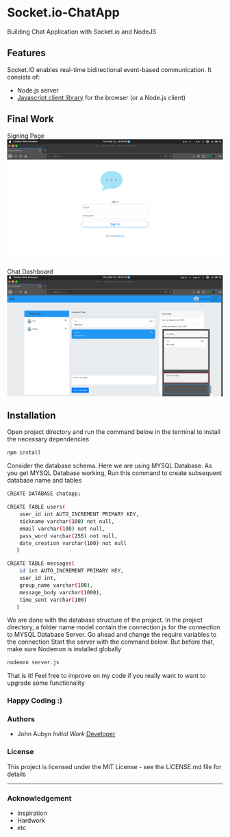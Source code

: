 # Socket.io-ChatApp
Building Chat Application with Socket.io and NodeJS

## Features
Socket.IO enables real-time bidirectional event-based communication. It consists of:
* Node.js server
* [Javascript client library](https://github.com/socketio/socket.io-client) for the browser (or a Node.js client)

## Final Work
Signing Page
![alt text](https://github.com/Aubynj/Socket.io-ChatApp/blob/master/public/img/image1.png)

Chat Dashboard
![alt text](https://github.com/Aubynj/Socket.io-ChatApp/blob/master/public/img/image2.png)

## Installation
Open project directory and run the command below in the terminal to install the necessary dependencies
```bash
npm install 
```
Consider the database schema. Here we are using MYSQL Database. As you get MYSQL Database working,
Run this command to create subsequent database name and tables
```bash
CREATE DATABASE chatapp;
```

```bash
CREATE TABLE users(
    user_id int AUTO_INCREMENT PRIMARY KEY,
    nickname varchar(100) not null,
    email varchar(100) not null,
    pass_word varchar(255) not null,
    date_creation varchar(100) not null
   )
```

```bash
CREATE TABLE messages(
    id int AUTO_INCREMENT PRIMARY KEY,
    user_id int,
    group_name varchar(100),
    message_body varchar(1000),
    time_sent varchar(100)
   )
```
We are done with the database structure of the project. In the project directory, a folder name model contain
the connection.js for the connection to MYSQL Database Server. Go ahead and change the require variables to the connection
Start the server with the command below. But before that, make sure Nodemon is installed globally

```bash
nodemon server.js
```
That is it! Feel free to improve on my code if you really want to want to upgrade some functionality
### Happy Coding :)

### Authors
* John Aubyn  _Initial Work_ [Developer](http://aubynj.github.io)

### License
This project is licensed under the MIT License - see the LICENSE.md file for details

--------------
### Acknowledgement
* Inspiration
* Hardwork
* etc
